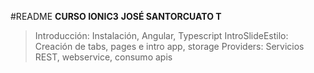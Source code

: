 #README
**CURSO IONIC3**
**JOSÉ SANTORCUATO T**

> Introducción: Instalación, Angular, Typescript
> IntroSlideEstilo: Creación de tabs, pages e intro app, storage
> Providers: Servicios REST, webservice, consumo apis

